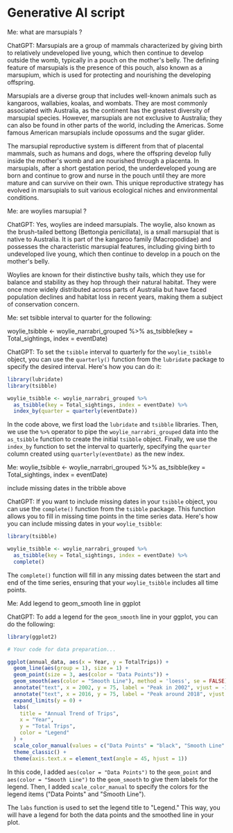 # Generative AI script

Me: what are marsupials ?

ChatGPT: Marsupials are a group of mammals characterized by giving birth to relatively undeveloped live young, which then continue to develop outside the womb, typically in a pouch on the mother's belly. The defining feature of marsupials is the presence of this pouch, also known as a marsupium, which is used for protecting and nourishing the developing offspring.

Marsupials are a diverse group that includes well-known animals such as kangaroos, wallabies, koalas, and wombats. They are most commonly associated with Australia, as the continent has the greatest diversity of marsupial species. However, marsupials are not exclusive to Australia; they can also be found in other parts of the world, including the Americas. Some famous American marsupials include opossums and the sugar glider.

The marsupial reproductive system is different from that of placental mammals, such as humans and dogs, where the offspring develop fully inside the mother's womb and are nourished through a placenta. In marsupials, after a short gestation period, the underdeveloped young are born and continue to grow and nurse in the pouch until they are more mature and can survive on their own. This unique reproductive strategy has evolved in marsupials to suit various ecological niches and environmental conditions.


Me: are woylies marsupial ?

ChatGPT: Yes, woylies are indeed marsupials. The woylie, also known as the brush-tailed bettong (Bettongia penicillata), is a small marsupial that is native to Australia. It is part of the kangaroo family (Macropodidae) and possesses the characteristic marsupial features, including giving birth to undeveloped live young, which then continue to develop in a pouch on the mother's belly.

Woylies are known for their distinctive bushy tails, which they use for balance and stability as they hop through their natural habitat. They were once more widely distributed across parts of Australia but have faced population declines and habitat loss in recent years, making them a subject of conservation concern.

Me: set tsibble interval to quarter for the following:

woylie_tsibble <- woylie_narrabri_grouped %>%
  as_tsibble(key = Total_sightings, index = eventDate)
  
ChatGPT: To set the `tsibble` interval to quarterly for the `woylie_tsibble` object, you can use the `quarterly()` function from the `lubridate` package to specify the desired interval. Here's how you can do it:

```R
library(lubridate)
library(tsibble)

woylie_tsibble <- woylie_narrabri_grouped %>%
  as_tsibble(key = Total_sightings, index = eventDate) %>%
  index_by(quarter = quarterly(eventDate))
```

In the code above, we first load the `lubridate` and `tsibble` libraries. Then, we use the `%>%` operator to pipe the `woylie_narrabri_grouped` data into the `as_tsibble` function to create the initial `tsibble` object. Finally, we use the `index_by` function to set the interval to quarterly, specifying the `quarter` column created using `quarterly(eventDate)` as the new index.


Me: woylie_tsibble <- woylie_narrabri_grouped %>%
  as_tsibble(key = Total_sightings, index = eventDate) 

include missing dates in the tribble above

ChatGPT: If you want to include missing dates in your `tsibble` object, you can use the `complete()` function from the `tsibble` package. This function allows you to fill in missing time points in the time series data. Here's how you can include missing dates in your `woylie_tsibble`:

```R
library(tsibble)

woylie_tsibble <- woylie_narrabri_grouped %>%
  as_tsibble(key = Total_sightings, index = eventDate) %>%
  complete()
```

The `complete()` function will fill in any missing dates between the start and end of the time series, ensuring that your `woylie_tsibble` includes all time points.

Me: Add legend to geom_smooth line in ggplot

ChatGPT: To add a legend for the `geom_smooth` line in your ggplot, you can do the following:

```R
library(ggplot2)

# Your code for data preparation...

ggplot(annual_data, aes(x = Year, y = TotalTrips)) +
  geom_line(aes(group = 1), size = 1) +
  geom_point(size = 3, aes(color = "Data Points")) +
  geom_smooth(aes(color = "Smooth Line"), method = 'loess', se = FALSE) +
  annotate("text", x = 2002, y = 75, label = "Peak in 2002", vjust = -1) +
  annotate("text", x = 2016, y = 75, label = "Peak around 2018", vjust = -1) +
  expand_limits(y = 0) +
  labs(
    title = "Annual Trend of Trips",
    x = "Year",
    y = "Total Trips",
    color = "Legend"
  ) +
  scale_color_manual(values = c("Data Points" = "black", "Smooth Line" = "red")) +
  theme_classic() +
  theme(axis.text.x = element_text(angle = 45, hjust = 1))
```

In this code, I added `aes(color = "Data Points")` to the `geom_point` and `aes(color = "Smooth Line")` to the `geom_smooth` to give them labels for the legend. Then, I added `scale_color_manual` to specify the colors for the legend items ("Data Points" and "Smooth Line").

The `labs` function is used to set the legend title to "Legend." This way, you will have a legend for both the data points and the smoothed line in your plot.
